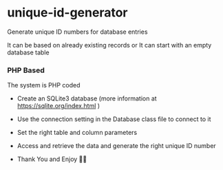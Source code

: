 # unique-id-generator
Generate unique ID numbers for database entries 

It can be based on already existing records or
It can start with an empty database table

### PHP Based

The system is PHP coded
- Create an SQLite3 database (more information at https://sqlite.org/index.html )
- Use the connection setting in the Database class file to connect to it
- Set the right table and column parameters
- Access and retrieve the data and generate the right unique ID number


- Thank You and Enjoy 💞💗